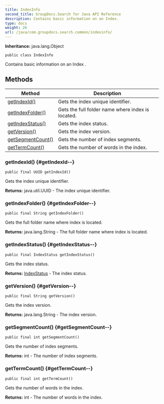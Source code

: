 ```yaml
---
title: IndexInfo
second_title: GroupDocs.Search for Java API Reference
description: Contains basic information on an Index.
type: docs
weight: 26
url: /java/com.groupdocs.search.common/indexinfo/
---
```

**Inheritance:**
java.lang.Object
```
public class IndexInfo
```

Contains basic information on an  Index .
## Methods

| Method | Description |
| --- | --- |
| [getIndexId()](#getIndexId--) | Gets the index unique identifier. |
| [getIndexFolder()](#getIndexFolder--) | Gets the full folder name where index is located. |
| [getIndexStatus()](#getIndexStatus--) | Gets the index status. |
| [getVersion()](#getVersion--) | Gets the index version. |
| [getSegmentCount()](#getSegmentCount--) | Gets the number of index segments. |
| [getTermCount()](#getTermCount--) | Gets the number of words in the index. |
### getIndexId() {#getIndexId--}
```
public final UUID getIndexId()
```


Gets the index unique identifier.

**Returns:**
java.util.UUID - The index unique identifier.
### getIndexFolder() {#getIndexFolder--}
```
public final String getIndexFolder()
```


Gets the full folder name where index is located.

**Returns:**
java.lang.String - The full folder name where index is located.
### getIndexStatus() {#getIndexStatus--}
```
public final IndexStatus getIndexStatus()
```


Gets the index status.

**Returns:**
[IndexStatus](../../com.groupdocs.search.common/indexstatus) - The index status.
### getVersion() {#getVersion--}
```
public final String getVersion()
```


Gets the index version.

**Returns:**
java.lang.String - The index version.
### getSegmentCount() {#getSegmentCount--}
```
public final int getSegmentCount()
```


Gets the number of index segments.

**Returns:**
int - The number of index segments.
### getTermCount() {#getTermCount--}
```
public final int getTermCount()
```


Gets the number of words in the index.

**Returns:**
int - The number of words in the index.

